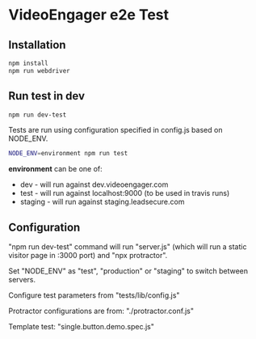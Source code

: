 # VideoEngager e2e Test

## Installation

```bash
npm install
npm run webdriver
```

## Run test in dev

```bash
npm run dev-test     
```

Tests are run using configuration specified in config.js based on NODE_ENV.

```bash
NODE_ENV=environment npm run test     
```
**environment** can be one of:
 - dev - will run against dev.videoengager.com
 - test - will run against localhost:9000 (to be used in travis runs)
 - staging - will run against staging.leadsecure.com

## Configuration

"npm run dev-test" command will run "server.js" (which will run a static visitor page in :3000 port) and "npx protractor".

Set "NODE_ENV" as "test", "production" or "staging" to switch between servers.

Configure test parameters from "tests/lib/config.js"

Protractor configurations are from: "./protractor.conf.js"

Template test: "single.button.demo.spec.js"
